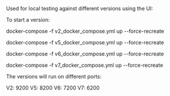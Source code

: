 Used for local testing against different versions using the UI:

To start a version:

docker-compose -f v2_docker_compose.yml up --force-recreate

docker-compose -f v5_docker_compose.yml up --force-recreate

docker-compose -f v6_docker_compose.yml up --force-recreate

docker-compose -f v7_docker_compose.yml up --force-recreate

The versions will run on different ports:

V2: 9200
V5: 8200
V6: 7200
V7: 6200